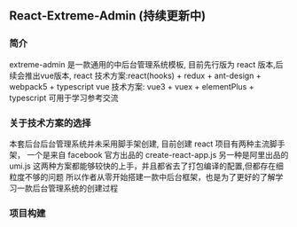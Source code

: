 ## React-Extreme-Admin (持续更新中)

### 简介
<P>
extreme-admin 是一款通用的中后台管理系统模板,
目前先行版为 react 版本,后续会推出vue版本,
react 技术方案:react(hooks) + redux + ant-design + webpack5 + typescript 
vue 技术方案: vue3 + vuex + elementPlus + typescript
可用于学习参考交流
</P>

### 关于技术方案的选择
<p>
本套后台后台管理系统并未采用脚手架创建,
目前创建 react 项目有两种主流脚手架，
一个是来自 facebook 官方出品的 create-react-app.js
另一种是阿里出品的 umi.js
这两种方案都能够较快的上手，并且都省去了打包编译的配置,但都存在细粒度不够的问题
所以作者从零开始搭建一款中后台框架，也是为了更好的了解学习一款后台管理系统的创建过程
</p>


### 项目构建












